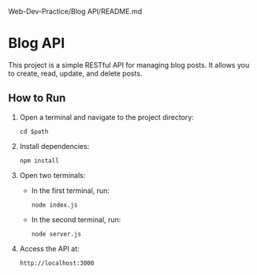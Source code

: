 Web-Dev-Practice/Blog API/README.md
# Blog API

This project is a simple RESTful API for managing blog posts. It allows you to create, read, update, and delete posts.

## How to Run

1. Open a terminal and navigate to the project directory:
    ```
    cd $path
    ```

2. Install dependencies:
    ```
    npm install
    ```

3. Open two terminals:
    - In the first terminal, run:
      ```
      node index.js
      ```
    - In the second terminal, run:
      ```
      node server.js
      ```

4. Access the API at:
    ```
    http://localhost:3000
    ```

